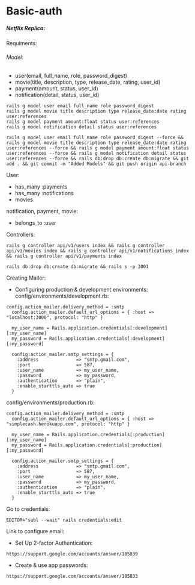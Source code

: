 # Basic-auth

##### Netflix Replica:
Requiments:

###### Model:
* user(email, full_name, role, password_digest)
* movie(title, description, type, release_date, rating, user_id)
* payment(amount, status, user_id)
* notification(detail, status, user_id)

```
rails g model user email full_name role password_digest
rails g model movie title description type release_date:date rating user:references
rails g model payment amount:float status user:references
rails g model notification detail status user:references
```

```
rails g model user email full_name role password_digest --force && rails g model movie title description type release_date:date rating user:references --force && rails g model payment amount:float status user:references --force && rails g model notification detail status user:references --force && rails db:drop db:create db:migrate && git add . && git commit -m "Added Models" && git push origin api-branch
```

User:
* has_many :payments
* has_many :notifications
* movies

notification, payment, movie:
* belongs_to :user

Controllers:
```
rails g controller api/v1/users index && rails g controller api/v1/movies index && rails g controller api/v1/notifications index && rails g controller api/v1/payments index
```

```
rails db:drop db:create db:migrate && rails s -p 3001
```

Creating Mailer:

* Configuring production & development environments:
config/environments/development.rb:
```
config.action_mailer.delivery_method = :smtp
  config.action_mailer.default_url_options = { :host => "localhost:3000", protocol: "http" }

  my_user_name = Rails.application.credentials[:development][:my_user_name]
  my_password = Rails.application.credentials[:development][:my_password]

  config.action_mailer.smtp_settings = {
    :address              => "smtp.gmail.com",
    :port                 => 587,
    :user_name            => my_user_name,
    :password             => my_password,
    :authentication       => "plain",
    :enable_starttls_auto => true
  }
```
config/environments/production.rb:
```
config.action_mailer.delivery_method = :smtp
  config.action_mailer.default_url_options = { :host => "simplecash.herokuapp.com", protocol: "http" }

  my_user_name = Rails.application.credentials[:production][:my_user_name]
  my_password = Rails.application.credentials[:production][:my_password]

  config.action_mailer.smtp_settings = {
    :address              => "smtp.gmail.com",
    :port                 => 587,
    :user_name            => my_user_name,
    :password             => my_password,
    :authentication       => "plain",
    :enable_starttls_auto => true
  }
```
Go to credentials:
```
EDITOR="subl --wait" rails credentials:edit
```
Link to configure email:

* Set Up 2-factor Authentication:
```
https://support.google.com/accounts/answer/185839
```
* Create & use app passwords:
```
https://support.google.com/accounts/answer/185833
```